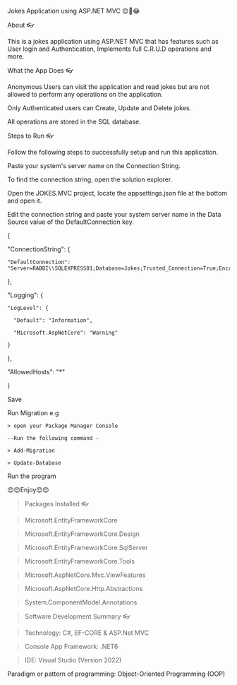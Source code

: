 Jokes Application using ASP.NET MVC 😊🤣😂

About 👓

This is a jokes application using ASP.NET MVC that has features such as User login and Authentication, Implements full C.R.U.D operations and more.

What the App Does 👓

Anonymous Users can visit the application and read jokes but are not allowed to perform any operations on the application.

Only Authenticated users can Create, Update and Delete jokes.

All operations are stored in the SQL database.

Steps to Run 👓

Follow the following steps to successfully setup and run this application.

Paste your system's server name on the Connection String.

To find the connection string, open the solution explorer.

Open the JOKES.MVC project, locate the appsettings.json file at the bottom and open it.

Edit the connection string and paste your system server name in the Data Source value of the DefaultConnection key.

{

  "ConnectionString": {
  
    "DefaultConnection": "Server=RABBI\\SQLEXPRESS01;Database=Jokes;Trusted_Connection=True;Encrypt=False;"
    
  },
  
  "Logging": {
  
    "LogLevel": {
    
      "Default": "Information",
      
      "Microsoft.AspNetCore": "Warning"
      
    }
    
  },
  
  "AllowedHosts": "*"
  
}

Save

Run Migration e.g

    > open your Package Manager Console
    
    --Run the following command -
    
    > Add-Migration
    
    > Update-Database
    
Run the program

😍😍Enjoy😍😍

> Packages Installed 👓

> Microsoft.EntityFrameworkCore

> Microsoft.EntityFrameworkCore.Design

> Microsoft.EntityFrameworkCore.SqlServer

> Microsoft.EntityFrameworkCore.Tools

> Microsoft.AspNetCore.Mvc.ViewFeatures

> Microsoft.AspNetCore.Http.Abstractions

> System.ComponentModel.Annotations

> Software Development Summary 👓

> Technology: C#, EF-CORE & ASP.Net MVC

> Console App Framework: .NET6

> IDE: Visual Studio (Version 2022)

Paradigm or pattern of programming: Object-Oriented Programming (OOP)
